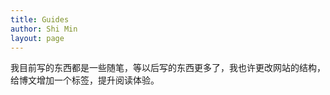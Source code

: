 ```yaml
---
title: Guides
author: Shi Min
layout: page
---
```

我目前写的东西都是一些随笔，等以后写的东西更多了，我也许更改网站的结构，给博文增加一个标签，提升阅读体验。